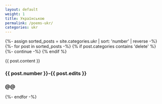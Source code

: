 ```yaml
---
layout: default
weight: 1
title: Українською
permalink: /poems-ukr/
categories: ukr
---
```


{%- assign sorted_posts = site.categories.ukr | sort: 'number' | reverse -%}
{%- for post in sorted_posts -%}
{% if post.categories contains 'delete' %}
{%- continue -%}
{% endif %}

  <div class="post-data">
    {{ post.content }}
    <h3 class="number-field">
      {{ post.number }}-{{ post.edits }}
    </h3>
    <h3 class="type-field">
      @@
    </h3>
  </div>
{%- endfor -%}
